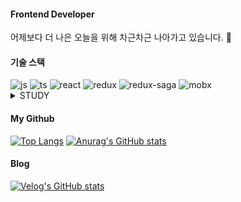 #### Frontend Developer

어제보다 더 나은 오늘을 위해 차근차근 나아가고 있습니다. 👋

#### 기술 스택

<img src="https://img.shields.io/badge/Javascript-F7DF1E?style=flat-square&logo=javascript&logoColor=white" title="js">
<img src="https://img.shields.io/badge/Typescript-3178C6?style=flat-square&logo=typescript&logoColor=white" title="ts">
<img src="https://img.shields.io/badge/React-61DAFB?style=flat-square&logo=react&logoColor=white" title="react">
<img src="https://img.shields.io/badge/Redux-764ABC?style=flat-square&logo=redux&logoColor=white" title="redux">
<img src="https://img.shields.io/badge/Redux--Saga-999999?style=flat-square&logo=redux-saga&logoColor=white" title="redux-saga">
<img src="https://img.shields.io/badge/MobX-FF9955?style=flat-square&logo=mobx&logoColor=white" title="mobx">

<details>
<summary>STUDY</summary>
<img src="https://img.shields.io/badge/Recoil-3578E5?style=flat-square&logo=recoil&logoColor=white" title="recoil">
<img src="https://img.shields.io/badge/Next.js-000000?style=flat-square&logo=next.js&logoColor=white" title="next.js">
<img src="https://img.shields.io/badge/Express-000000?style=flat-square&logo=express&logoColor=white" title="express">
<img src="https://img.shields.io/badge/MySQL-4479A1?style=flat-square&logo=mysql&logoColor=white" title="mysql">
</details>

<!-- https://github.com/anuraghazra/github-readme-stats -->

#### My Github

[![Top Langs](https://github-readme-stats.vercel.app/api/top-langs/?username=emproject525&layout=compact)](https://github.com/anuraghazra/github-readme-stats)
[![Anurag's GitHub stats](https://github-readme-stats.vercel.app/api?username=emproject525&hide_title=true&show_icons=true&include_all_commits=true&disable_animations=true&theme=default&&hide=prs,contribs&rank_icon=github)](https://github.com/anuraghazra/github-readme-stats)

#### Blog

[![Velog's GitHub stats](https://velog-readme-stats.vercel.app/api?name=emproject525)](https://velog.io/@emproject525)

<!--
**emproject525/emproject525** is a ✨ _special_ ✨ repository because its `README.md` (this file) appears on your GitHub profile.

Here are some ideas to get you started:

- 🔭 I’m currently working on ...
- 🌱 I’m currently learning ...
- 👯 I’m looking to collaborate on ...
- 🤔 I’m looking for help with ...
- 💬 Ask me about ...
- 📫 How to reach me: ...
- 😄 Pronouns: ...
- ⚡ Fun fact: ...
-->
